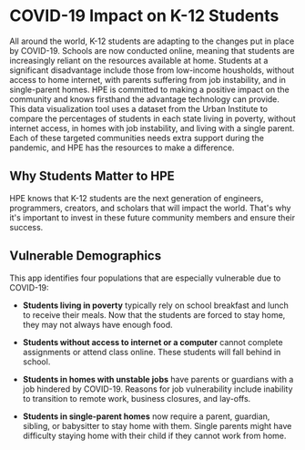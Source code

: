 
# COVID-19 Impact on K-12 Students 

All around the world, K-12 students are adapting to the changes put in place by COVID-19. Schools are now conducted online, meaning that 
students are increasingly reliant on the resources available at home. Students at a significant disadvantage include those from low-income 
housholds, without access to home internet, with parents suffering from job instability, and in single-parent homes. 
HPE is committed to making a positive impact on the community and knows firsthand the advantage technology can provide.
This data visualization tool uses a dataset from the Urban Institute to compare the percentages of students in each state living in poverty, without internet access, in homes
with job instability, and living with a single parent. Each of these targeted communities needs extra support during the pandemic, and HPE
has the resources to make a difference.

## Why Students Matter to HPE 

HPE knows that K-12 students are the next generation of engineers, programmers, creators, and scholars that will impact the world. 
That's why it's important to invest in these future community members and ensure their success. 

## Vulnerable Demographics 

This app identifies four populations that are especially vulnerable due to COVID-19: 

- __Students living in poverty__ typically rely on school breakfast and lunch to receive their meals. Now that the students are forced
	to stay home, they may not always have enough food. 
	
- **Students without access to internet or a computer** cannot complete assignments or attend class online. These students will fall 
	behind in school. 
- **Students in homes with unstable jobs** have parents or guardians with a job hindered by COVID-19. Reasons for job vulnerability
	include inability to transition to remote work, business closures, and lay-offs. 
- **Students in single-parent homes** now require a parent, guardian, sibling, or babysitter to stay home with them. Single parents
	might have difficulty staying home with their child if they cannot work from home. 

